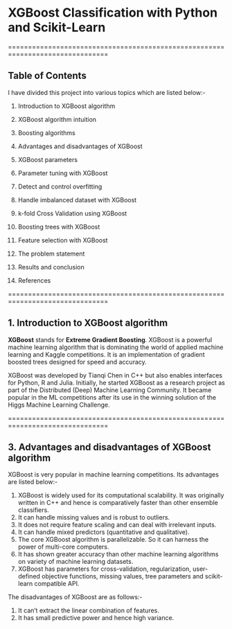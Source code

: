 # XGBoost Classification with Python and Scikit-Learn


===============================================================================


## Table of Contents


I have divided this project into various topics which are listed below:-


1.	Introduction to XGBoost algorithm

2.	XGBoost algorithm intuition

3.	Boosting algorithms

4.	Advantages and disadvantages of XGBoost

5.	XGBoost parameters

6.	Parameter tuning with XGBoost

7.	Detect and control overfitting

8.	Handle imbalanced dataset with XGBoost

9.	k-fold Cross Validation using XGBoost

10.	Boosting trees with XGBoost

11.	Feature selection with XGBoost

12.	The problem statement

13.	Results and conclusion

14.	References

===============================================================================


## 1. Introduction to XGBoost algorithm


**XGBoost** stands for **Extreme Gradient Boosting**.  XGBoost is a powerful machine learning algorithm that is dominating the world of applied machine learning and Kaggle competitions. It is an implementation of gradient boosted trees designed for speed and accuracy.


XGBoost was developed by Tianqi Chen in C++ but also enables interfaces for Python, R and Julia. Initially, he started XGBoost as a research project as part of the Distributed (Deep) Machine Learning Community. It became popular in the ML competitions after its use in the winning solution of the Higgs Machine Learning Challenge. 



===============================================================================


## 3. Advantages and disadvantages of XGBoost algorithm


XGBoost is very popular in machine learning competitions. Its advantages are listed below:-


1.	XGBoost is widely used for its computational scalability. It was originally written in C++ and hence is comparatively faster than other ensemble classifiers.
2.	It can handle missing values and is robust to outliers.
3.	It does not require feature scaling and can deal with irrelevant inputs.
4.	It can handle mixed predictors (quantitative and qualitative).
5.	The core XGBoost algorithm is parallelizable. So it can harness the power of multi-core computers. 
6.	It has shown greater accuracy than other machine learning algorithms on variety of machine learning datasets.
7.	XGBoost has parameters for cross-validation, regularization, user-defined objective functions, missing values, tree parameters and scikit-learn compatible API.


The disadvantages of XGBoost are as follows:-


1.	It can’t extract the linear combination of features.
2.	It has small predictive power and hence high variance.
